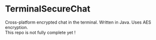 # TerminalSecureChat
Cross-platform encrypted chat in the terminal. Written in Java. Uses AES encryption.  
This repo is not fully complete yet !
